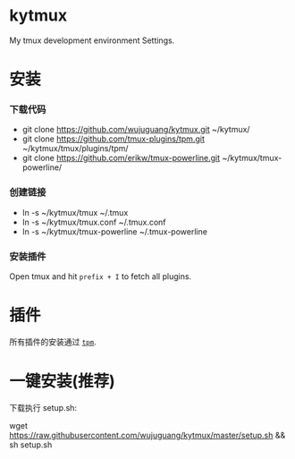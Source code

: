 # kytmux

My tmux development environment Settings.

# 安装

### 下载代码
- git clone https://github.com/wujuguang/kytmux.git ~/kytmux/
- git clone https://github.com/tmux-plugins/tpm.git ~/kytmux/tmux/plugins/tpm/
- git clone https://github.com/erikw/tmux-powerline.git ~/kytmux/tmux-powerline/

### 创建链接
- ln -s ~/kytmux/tmux ~/.tmux    
- ln -s ~/kytmux/tmux.conf ~/.tmux.conf    
- ln -s ~/kytmux/tmux-powerline ~/.tmux-powerline

### 安装插件    
Open tmux and hit `prefix + I` to fetch all plugins.

# 插件

所有插件的安装通过 [`tpm`](https://github.com/tmux-plugins/tpm).

# 一键安装(推荐)
下载执行 setup.sh:

wget https://raw.githubusercontent.com/wujuguang/kytmux/master/setup.sh && sh setup.sh
